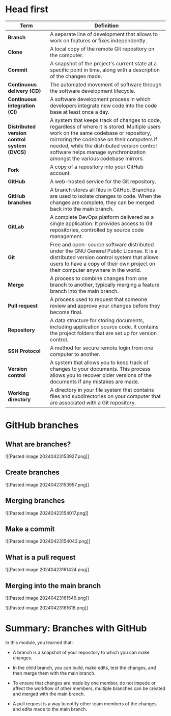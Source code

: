# Head first
|Term|Definition|
|---|---|
|**Branch**|A separate line of development that allows to work on features or fixes independently.|
|**Clone**|A local copy of the remote Git repository on the computer.|
|**Commit**|A snapshot of the project's current state at a specific point in time, along with a description of the changes made.|
|**Continuous delivery (CD)**|The automated movement of software through the software development lifecycle.|
|**Continuous integration (CI)**|A software development process in which developers integrate new code into the code base at least once a day.|
|**Distributed version control system (DVCS)**|A system that keeps track of changes to code, regardless of where it is stored. Multiple users work on the same codebase or repository, mirroring the codebase on their computers if needed, while the distributed version control software helps manage synchronization amongst the various codebase mirrors.|
|**Fork**|A copy of a repository into your GitHub account.|
|**GitHub**|A web-hosted service for the Git repository.|
|**GitHub branches**|A branch stores all files in GitHub. Branches are used to isolate changes to code. When the changes are complete, they can be merged back into the main branch.|
|**GitLab**|A complete DevOps platform delivered as a single application. It provides access to Git repositories, controlled by source code management.|
|**Git**|Free and open-source software distributed under the GNU General Public License. It is a distributed version control system that allows users to have a copy of their own project on their computer anywhere in the world.|
|**Merge**|A process to combine changes from one branch to another, typically merging a feature branch into the main branch.|
|**Pull request**|A process used to request that someone review and approve your changes before they become final.|
|**Repository**|A data structure for storing documents, including application source code. It contains the project folders that are set up for version control.|
|**SSH Protocol**|A method for secure remote login from one computer to another.|
|**Version control**|A system that allows you to keep track of changes to your documents. This process allows you to recover older versions of the documents if any mistakes are made.|
|**Working directory**|A directory in your file system that contains files and subdirectories on your computer that are associated with a Git repository.|
# GitHub branches 

## What are branches?

![[Pasted image 20240423153927.png]]
## Create branches
![[Pasted image 20240423153957.png]]

## Merging branches
![[Pasted image 20240423154017.png]]

## Make a commit
![[Pasted image 20240423154043.png]]

## What is a pull request 
![[Pasted image 20240423161424.png]]
## Merging into the main branch
![[Pasted image 20240423161549.png]]

![[Pasted image 20240423161618.png]]
# Summary: Branches with GitHub

In this module, you learned that:

- A branch is a snapshot of your repository to which you can make changes.
    
- In the child branch, you can build, make edits, test the changes, and then merge them with the main branch.
    
- To ensure that changes are made by one member, do not impede or affect the workflow of other members, multiple branches can be created and merged with the main branch.
    
- A pull request is a way to notify other team members of the changes and edits made to the main branch.